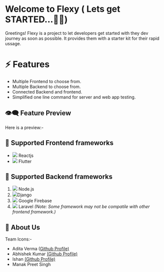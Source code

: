 
# Welcome to Flexy ( Lets get STARTED...🎉🎉)

Greetings! Flexy is a project to let developers get started with they dev journey as soon as possible. It provides them with a starter kit for their rapid ussage.


# ⚡ Features

 - Multiple Frontend to choose from.
 - Multiple Backend to choose from.
 - Connected Backend and frontend.
 - Simplified one line command for server and web app testing. 

## 👁‍🗨 Feature Preview

Here is a preview:-

## 🤝 Supported Frontend frameworks

 - <img src="https://img.icons8.com/office/32/000000/react.png"/> Reactjs
 - <img src="https://img.icons8.com/color/32/000000/flutter.png"/> Flutter
 

## 🤝 Supported Backend frameworks

 1. <img src="https://img.icons8.com/color/32/000000/nodejs.png"/> Node.js
 2. <img src="https://img.icons8.com/color/32/000000/django.png"/>Django
 3. <img src="https://img.icons8.com/color/32/000000/google-firebase-console.png"/> Google Firebase
 4. <img src="https://img.icons8.com/fluency/32/000000/laravel.png"/> Laravel 
 *(Note: Some framework may not be compatile with other frontend framework.)*


## 🤚 About Us

Team Icons:-

 - Adita Verma ([Github Profile)](https://github.com/createadi)
 - Abhishek Kumar [(Github Profile)](https://github.com/abhik063)
 - Ishan [(Github Profile)](https://github.com/Ishanbhatia98)
 - Manak Preet Singh
